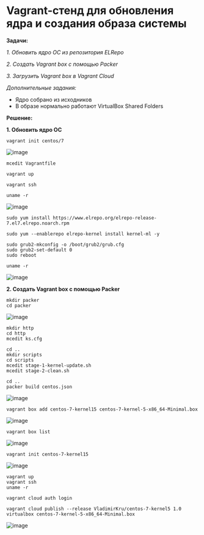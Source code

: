 # Vagrant-стенд для обновления ядра и создания образа системы

**Задачи:**

  *1. Обновить ядро ОС из репозитория ELRepo*
  
  *2. Создать Vagrant box c помощью Packer*

  *3. Загрузить Vagrant box в Vagrant Cloud*
  
   *Дополнительные задания:*
   - Ядро собрано из исходников
   - В образе нормально работают VirtualBox Shared Folders

**Решение:**

**1. Обновить ядро ОС**

```
vagrant init centos/7
```

![image](https://github.com/lettache/Otus-Administrator-Linux-Pro-Kryuchkov_VV/assets/84719218/79866c1a-c124-49d6-a217-191141c68d83)

```
mcedit Vagrantfile
```

```
vagrant up
```

```
vagrant ssh 
```

```
uname -r
```
![image](https://github.com/lettache/Otus-Administrator-Linux-Pro-Kryuchkov_VV/assets/84719218/4c047a55-3fca-4f85-b7da-785d9c82523e)

```
sudo yum install https://www.elrepo.org/elrepo-release-7.el7.elrepo.noarch.rpm
```

```
sudo yum --enablerepo elrepo-kernel install kernel-ml -y
```

```
sudo grub2-mkconfig -o /boot/grub2/grub.cfg
sudo grub2-set-default 0
sudo reboot
```

```
uname -r
```

![image](https://github.com/lettache/Otus-Administrator-Linux-Pro-Kryuchkov_VV/assets/84719218/422200f4-23c2-4494-875b-1930381c7dc1)

**2. Создать Vagrant box c помощью Packer**

```
mkdir packer
cd packer
```

![image](https://github.com/lettache/Otus-Administrator-Linux-Pro-Kryuchkov_VV/assets/84719218/b927030f-e82b-4c62-a5c3-06c0d1c28b62)

```
mkdir http
cd http
mcedit ks.cfg
```

```
cd ..
mkdir scripts
cd scripts
mcedit stage-1-kernel-update.sh
mcedit stage-2-clean.sh
```

```
cd ..
packer build centos.json
```

![image](https://github.com/lettache/Otus-Administrator-Linux-Pro-Kryuchkov_VV/assets/84719218/c17310a4-3379-4c70-8d0a-ee6c5a252567)

```
vagrant box add centos-7-kernel15 centos-7-kernel-5-x86_64-Minimal.box
```

![image](https://github.com/lettache/Otus-Administrator-Linux-Pro-Kryuchkov_VV/assets/84719218/fb17d505-8ce2-436d-b5b0-20b0a8831cef)

```
vagrant box list
```

![image](https://github.com/lettache/Otus-Administrator-Linux-Pro-Kryuchkov_VV/assets/84719218/3b4df201-6d51-46ac-bea7-0c72140a30d9)

```
vagrant init centos-7-kernel15
```

![image](https://github.com/lettache/Otus-Administrator-Linux-Pro-Kryuchkov_VV/assets/84719218/134d27ea-f383-46d0-8053-f960e1396bf2)

```
vagrant up
vagrant ssh
uname -r
```

```
vagrant cloud auth login
```

```
vagrant cloud publish --release VladimirKru/centos-7-kernel5 1.0 virtualbox centos-7-kernel-5-x86_64-Minimal.box
```

![image](https://github.com/lettache/Otus-Administrator-Linux-Pro-Kryuchkov_VV/assets/84719218/07b64c46-8b20-4e6f-b849-5a308334be83)















